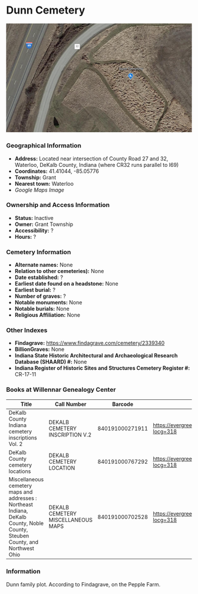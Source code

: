 # Dunn Cemetery

![Dunn Cemetery on Google Earth](https://github.com/FyoAtEPL/DeKalbCemeteries/blob/main/images/mapImages/DunnEarth.png "Dunn Cemetery on Google Earth")

### Geographical Information
- **Address:** Located near intersection of County Road 27 and 32, Waterloo, DeKalb County, Indiana (where CR32 runs parallel to I69)
- **Coordinates:** 41.41044, -85.05776
- **Township:** Grant
- **Nearest town:** Waterloo
- *Google Maps Image*

### Ownership and Access Information
- **Status:** Inactive
- **Owner:** Grant Township
- **Accessibility:** ?
- **Hours:** ?

### Cemetery Information
- **Alternate names:** None
- **Relation to other cemeteries):** None
- **Date established:** ?
- **Earliest date found on a headstone:** None
- **Earliest burial:** ?
- **Number of graves:** ?
- **Notable monuments:** None
- **Notable burials:** None
- **Religious Affiliation:** None

### Other Indexes
- **Findagrave:** https://www.findagrave.com/cemetery/2339340
- **BillionGraves:**  None
- **Indiana State Historic Architectural and Archaeological Research Database (SHAARD) #:** None
- **Indiana Register of Historic Sites and Structures Cemetery Register #:** CR-17-11


### Books at Willennar Genealogy Center
| Title | Call Number | Barcode | Evergreen Record |
| ------------ | ------------ | ------------ | ------------ |
| DeKalb County Indiana cemetery inscriptions Vol. 2 | DEKALB CEMETERY INSCRIPTION V.2 | 840191000271911 | https://evergreen.lib.in.us/eg/opac/record/20670316?locg=318 |
| DeKalb County cemetery locations | DEKALB CEMETERY LOCATION | 840191000767292 | https://evergreen.lib.in.us/eg/opac/record/20670319?locg=318 |
| Miscellaneous cemetery maps and addresses : Northeast Indiana, DeKalb County, Noble County, Steuben County, and Northwest Ohio | DEKALB CEMETERY MISCELLANEOUS MAPS | 840191000702528 | https://evergreen.lib.in.us/eg/opac/record/20673421?locg=318 |

### Information
Dunn family plot. According to Findagrave, on the Pepple Farm.
